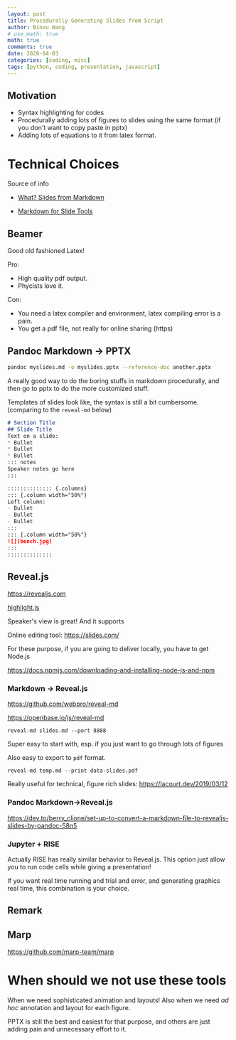 ```yaml
---
layout: post
title: Procedurally Generating Slides from Script
author: Binxu Wang
# use_math: true
math: true
comments: true
date: 2020-04-03
categories: [coding, misc]
tags: [python, coding, presentation, javascript]
---
```


## Motivation

* Syntax highlighting for codes
* Procedurally adding lots of figures to slides using the same format (if you don't want to copy paste in pptx)
* Adding lots of equations to it from latex format.



# Technical Choices

Source of info

* [What? Slides from Markdown](https://medium.com/@stymied/what-slides-from-markdown-5239ed31e7ac) 

* [Markdown for Slide Tools](https://gist.github.com/johnloy/27dd124ad40e210e91c70dd1c24ac8c8) 

## Beamer

Good old fashioned Latex! 

Pro:

* High quality pdf output. 
* Phycists love it. 

Con:

* You need a latex compiler and environment, latex compiling error is a pain. 
* You get a pdf file, not really for online sharing (https)





## Pandoc Markdown -> PPTX

```bash
pandoc myslides.md -o myslides.pptx --reference-doc another.pptx
```

A really good way to do the boring stuffs in markdown procedurally, and then go to pptx to do the more customized stuff. 

Templates of slides look like, the syntax is still a bit cumbersome. (comparing to the `reveal-md` below)

```markdown
# Section Title
## Slide Title
Text on a slide:
* Bullet
* Bullet
* Bullet
::: notes
Speaker notes go here
:::

:::::::::::::: {.columns}
::: {.column width="50%"}
Left column:
- Bullet
- Bullet
- Bullet
:::
::: {.column width="50%"}
![](bench.jpg)
:::
::::::::::::::
```



## Reveal.js

https://revealjs.com

[highlight.js](http://softwaremaniacs.org/soft/highlight/en/description/) 

Speaker's view is great! And it supports



Online editing tool: https://slides.com/

For these purpose, if you are going to deliver locally, you have to get Node.js

https://docs.npmjs.com/downloading-and-installing-node-js-and-npm

### Markdown -> Reveal.js

https://github.com/webpro/reveal-md

https://openbase.io/js/reveal-md

`reveal-md slides.md --port 8888`

Super easy to start with, esp. if you just want to go through lots of figures



Also easy to export to `pdf` format. 

`reveal-md temp.md --print data-slides.pdf`

Really useful for technical, figure rich slides: https://lacourt.dev/2019/03/12

### Pandoc Markdown->Reveal.js

https://dev.to/berry_clione/set-up-to-convert-a-markdown-file-to-revealjs-slides-by-pandoc-58n5



### Jupyter + RISE

Actually RISE has really similar behavior to Reveal.js. This option just allow you to run code cells while giving a presentation! 

If you want real time running and trial and error, and generating graphics real time, this combination is your choice. 



## Remark



## Marp

https://github.com/marp-team/marp



# When should we not use these tools

When we need sophisticated animation and layouts! Also when we need *ad hoc* annotation and layout for each figure. 

PPTX is still the best and easiest for that purpose, and others are just adding pain and unnecessary effort to it. 

